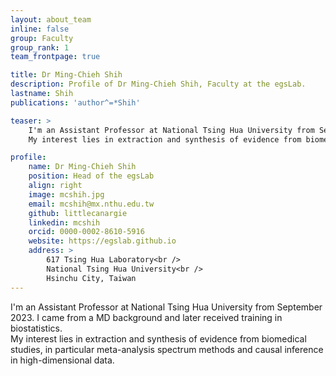 ```yaml
---
layout: about_team
inline: false
group: Faculty
group_rank: 1
team_frontpage: true

title: Dr Ming-Chieh Shih
description: Profile of Dr Ming-Chieh Shih, Faculty at the egsLab.
lastname: Shih
publications: 'author^=*Shih'

teaser: >
    I'm an Assistant Professor at National Tsing Hua University from September 2023.  I came from a MD background and later received training in biostatistics.  
    My interest lies in extraction and synthesis of evidence from biomedical studies, in particular meta-analysis spectrum methods and causal inference in high-dimensional data.

profile:
    name: Dr Ming-Chieh Shih
    position: Head of the egsLab
    align: right
    image: mcshih.jpg
    email: mcshih@mx.nthu.edu.tw
    github: littlecanargie
    linkedin: mcshih
    orcid: 0000-0002-8610-5916
    website: https://egslab.github.io
    address: >
        617 Tsing Hua Laboratory<br />
        National Tsing Hua University<br />
        Hsinchu City, Taiwan
---
```


I'm an Assistant Professor at National Tsing Hua University from September 2023.  I came from a MD background and later received training in biostatistics.  
My interest lies in extraction and synthesis of evidence from biomedical studies, in particular meta-analysis spectrum methods and causal inference in high-dimensional data.